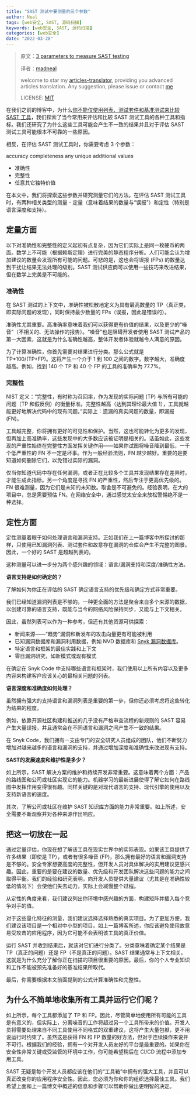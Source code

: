 ```yaml
---
title: "SAST 测试中要测量的三个参数"
author: Neal
tags: [web安全, SAST, 源码扫描]
keywords: [web安全, SAST, 源码扫描]
categories: [web安全]
date: "2022-03-28" 
---
```


>原文：[3 parameters to measure SAST testing](https://snyk.io/blog/parameters-to-measure-sast-testing/)
>
>译者：[madneal](https://github.com/madneal)
>
>welcome to star my [articles-translator](https://github.com/madneal/articles-translator/), providing you advanced articles translation. Any suggestion, please issue or contact [me](mailto:bing@stu.ecnu.edu.cn)
>
>LICENSE: [MIT](https://opensource.org/licenses/MIT)

在我们之前的博客中，为什么[你不能仅使用列表、测试套件和基准测试来比较 SAST 工具](https://snyk.io/blog/cant-compare-sast-tools-lists-test-suites-benchmarks/)，我们探索了当今常用来评估和比较 SAST 测试工具的各种工具和指标。我们还研究了为什么这些工具可能会产生不一致的结果并且对于评估 SAST 测试工具可能根本不可靠的一些原因。

相反，在评估 SAST 测试工具时，你需要考虑 3 个参数：

accuracy
completeness
any unique additional values
* 准确性
* 完整性
* 任意其它独特价值

在本文中，我们将探索这些参数并研究测量它们的方法。在评估 SAST 测试工具时，有两种相关类型的测量 - 定量（意味着结果的数量与“误报”）和定性（特别是语言深度和支持）。

## 定量方面

以下对准确性和完整性的定义起初有点复杂，因为它们实际上是同一枚硬币的两面。数学上不可能（根据赖斯定理）进行完美的静态程序分析。人们可能会认为增加建议的数量会发现所有可能的问题。可悲的是，这也会将误报 (FPs) 的数量达到干扰让结果无法处理的级别。SAST 测试供应商可以使用一些技巧来改进结果，但在数学上完美是不可能的。

### 准确性

在 SAST 测试的上下文中，准确性被松散地定义为具有最高数量的 TP（真正类，即实际问题的发现），同时保持最少数量的 FPs（误报，因此是错误的）。

准确性尤其重要。高准确率意味着我们可以获得更有价值的结果，以及更少的“噪音”（不相关的、无法操作的报告）。“噪音”也是阻碍开发者使用 SAST 测试产品的第一大因素，这就是为什么准确性越高，整体开发者体验就越令人满意的原因。

为了计算准确性，你首先需要对结果进行分类。那么公式就是 TP*100/(TP+FP)。这将产生一个介于 1 到 100 之间的数字。数字越大，准确度越高。例如，找到 140 个 TP 和 40 个 FP 的工具的准确率为 77.7%。

### 完整性

NIST 定义：“完整性，有时称为召回率，作为发现的实际问题 (TP) 与所有可能的问题（TP 和假反例）的衡量标准。完整性越高（达到其理论最大值 1），工具就越能更好地解决代码中的现有问题。”实际上：遗漏的真实问题的数量，即漏报 (FN)。

工具越完整，你将拥有更好的可见性和保护。当然，这也可能转化为更多的发现，但再加上高准确率，这些发现中的大多数应该被证明是相关的。话虽如此，这些发现的严重性始终在完整性方面发挥关键作用——如果你试图将噪音降到最低，一千个低严重性的 FN 不一定是坏事。作为一般经验法则，FN 越少越好。重要的是要知道如何删除它们，以免错过实际的漏洞。

仅当你知道代码中存在任何漏洞，或者正在比较多个工具并发现结果存在差异时，才能生成此指标。另一个角度是寻找 FN 的严重性，然后专注于更高优先级的。FN 很难测量，因为它们是未知的未知数。取舍是不可避免的。经验表明，在大的项目中，总是需要预估 FN。在网络安全中，通过感觉太安全来放松警惕绝不是一种选择。

## 定性方面

定性测量着眼于如何处理语言和漏洞支持。正如我们在上一篇博客中所探讨的那样，只使用已知漏洞列表、测试套件和故意存在漏洞的仓库会产生不完整的图景。因此，一个好的 SAST 是超越列表的。

这种测量可以进一步分为两个感兴趣的领域：语言/漏洞支持和深度/准确性方法。

**语言支持是如何确定的？**

了解如何为你正在评估的 SAST 确定语言支持的优先级和确定方式非常重要。

我们已经知道漏洞列表是不够的。一种更全面的方法是聚合来自多个来源的数据，以创建可靠的语言支持，既能与当今的网络风险保持同步，又能与上下文相关。

因此，虽然列表可以作为一种参考，但还有其他资源可供探索：

* 新闻来源——“趋势”漏洞和新发布的攻击向量更有可能被利用
* 已知漏洞数据库和漏洞利用数据，例如 NVD 数据库和 [Snyk 漏洞数据库](https://security.snyk.io/)。
* 特定语言和框架的最佳实践和上下文
* 零日漏洞研究，如新模式或现有模式

在确定在 Snyk Code 中支持哪些语言和框架时，我们使用以上所有内容以及更多内容来构建客户应该关心的最相关问题的列表。

**语言深度和准确度如何处理？**

虽然拥有强大的支持语言和漏洞列表是重要的第一步，但你还必须考虑将这些转化为结果的程度。

例如，依靠开源社区构建和推送的几乎没有严格审查流程的新规则的 SAST 容易产生大量误报，并且通常会在不同语言和漏洞之间产生不一致的结果。

在 Snyk Code，我们拥有一支由专门的安全研究人员组成的团队，他们不断努力增加对越来越多的语言和漏洞的支持，并通过增加深度和准确性来改进现有支持。

**SAST的发展速度和维护性是多少？**

如上所示，SAST 解决方案的维护和持续开发非常重要。这意味着两个方面：产品的路线图和公司或社区实现它的能力。机器学习的最新进展使得了解它如何在路线图中发挥作用变得很有趣。同样关键的是对现代语言的支持、现代引擎的使用以及支持新语言的速度。

其次，了解公司或社区在维护 SAST 知识库方面的能力非常重要。如上所述，安全需要不断观察并对各种来源作出响应。

## 把这一切放在一起

通过定量评估，你现在想了解该工具在现实世界中的实际表现。如果该工具提供了许多结果（即使是 TP），或者有很多噪音 (FP)，那么拥有最好的语言和漏洞支持是不够的。安全专家想要高度的完整性，但开发人员对具体解决的实用建议更感兴趣。因此，重要的是要在建议的数量、优先级和开发团队解决这些问题的能力之间取得平衡。我们的经验和研究表明，向开发人员提供大量建议（尤其是在准确性较低的情况下）会使他们失去动力，实际上会减慢整个过程。

从定性的角度来看，我们建议列出你环境中感兴趣的方面，构建矩阵并插入每个竞争对手的值。

对于这些量化特征的测量，我们建议选择选择熟悉的真实项目。为了更加方便，我们建议该项目是一个相对中小型的项目。如上一篇博客所述，你应该避免使用故意易受攻击的应用程序，因为它可能不会表明该工具的真正价值。

运行 SAST 并收到结果后，就该对它们进行分类了。分类意味着确定某个结果是 TP（真正的问题）还是 FP（不是真正的问题）。SAST 结果通常与上下文相关，这就是为什么充分了解你正在扫描的项目很重要的原因。最后，你的个人专业知识和工作不能被预先准备好的基准结果所取代。

最后，你需要根据本文前面提到的公式计算准确性和完整性。

## 为什么不简单地收集所有工具并运行它们呢？

如上所示，每个工具都添加了 TP 和 FP。因此，尽管简单地使用所有可能的工具是有意义的，但实际上，分离噪音的工作将超过另一个工具所带来的价值。开发人员将需要处理来自不同工具使用不同格式的双重建议，这将产生大量包袱，更不用说运行时约束了。虽然这是获得 FN 和 FP 数量的好方法，但对于连续操作来说并不可行。根据我们的经验，拥有一个对开发人员友好的平台是最重要的。如果你在安全性非常关键或受监管的环境中工作，你可能希望稍后在 CI/CD 流程中添加专用工具。

SAST 无疑是每个开发人员都应该在他们的“工具箱”中拥有的强大工具，并且可以真正改变你的应用程序安全性。因此，您必须为你和你的组织选择最佳工具。我们希望上面和上一篇博文中概述的信息和步骤可以帮助你做出更明智的决定。